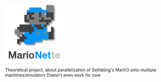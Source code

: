 ![Temporary logo](MarionetteIcon.png)

Theoretical project, about parallelization of Sethbling's MarI/O onto multiple machines/emulators
Doesn't even work for now
